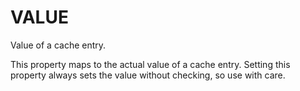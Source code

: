   

# VALUE  
Value of a cache entry.  

This property maps to the actual value of a cache entry.  Setting this
property always sets the value without checking, so use with care.  


